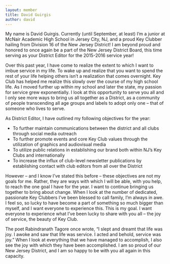 ```yaml
---
layout: member
title: David Guirgis
author: david
---
```


My name is David Guirgis. Currently (until September, at least) I’m a junior at McNair Academic High School in Jersey City, NJ, and a proud Key Clubber hailing from Division 16 of the New Jersey District! I am beyond proud and honored to once again be a part of the New Jersey District Board, this time serving as your District Editor for the 2015-2016 service year! 

Over this past year, I have come to realize the extent to which I want to imbue service in my life. To wake up and realize that you want to spend the rest of your life helping others isn’t a realization that comes overnight. Key Club has helped me realize this slowly over the course of my high school life. As I moved further up within my school and later the state, my passion for service grew exponentially. I look at this opportunity to serve you all and I only see more ways to bring us all together as a District, as a community of people transcending all age groups and labels to adopt only one – that of someone who lives to serve.

As District Editor, I have outlined my following objectives for the year:

- To further maintain communications between the district and all clubs through social media outreach
- To further promote events and core Key Club values through the utilization of graphics and audiovisual media
- To utilize public relations in establishing our brand both within NJ’s Key Clubs and internationally
- To increase the influx of club-level newsletter publications by establishing contact with club editors from all over the District

However – and I know I’ve stated this before – these objectives are not my goals for me. Rather, they are ways with which I will be able, with you help, to reach the one goal I have for the year. I want to continue bringing us together to bring about change. When I look at the number of dedicated, passionate Key Clubbers I’ve been blessed to call family, I’m always in awe. I feel so, so lucky to have become a part of something so much bigger than myself, and I want everyone to experience this. This is my goal. I want everyone to experience what I’ve been lucky to share with you all – the joy of service, the beauty of Key Club. 

The poet Rabindranath Tagore once wrote, “I slept and dreamt that life was joy. I awoke and saw that life was service. I acted and behold, service was joy.” When I look at everything that we have managed to accomplish, I also see the joy with which they have been accomplished. I am so proud of our New Jersey District, and I am so happy to be with you all again in this capacity.


